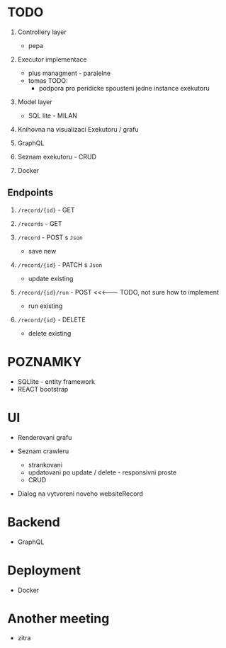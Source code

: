 # TODO

1. Controllery layer

   - pepa

1. Executor implementace

   - plus managment - paralelne
   - tomas
   TODO:
		* podpora pro peridicke spousteni jedne instance exekutoru

1. Model layer

   - SQL lite - MILAN

1. Knihovna na visualizaci Exekutoru / grafu

1. GraphQL

1. Seznam exekutoru - CRUD

1. Docker

## Endpoints

1. `/record/{id}` - GET

1. `/records` - GET

1. `/record` - POST s `Json`

   - save new

1. `/record/{id}` - PATCH s `Json`

   - update existing

1. `/record/{id}/run` - POST  <<<--- TODO, not sure how to implement

   - run existing

1. `/record/{id}` - DELETE
	 
	- delete existing

# POZNAMKY

- SQLlite - entity framework
- REACT bootstrap

# UI

- Renderovani grafu

- Seznam crawleru
	- strankovani
	- updatovani po update / delete - responsivni proste
	- CRUD

- Dialog na vytvoreni noveho websiteRecord


# Backend

- GraphQL

# Deployment

- Docker

# Another meeting

- zitra